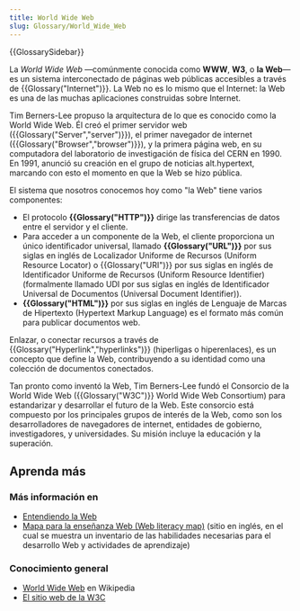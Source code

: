 ```yaml
---
title: World Wide Web
slug: Glossary/World_Wide_Web
---
```


{{GlossarySidebar}}

La _World Wide Web_ —comúnmente conocida como **WWW**, **W3**, o **la Web**— es un sistema interconectado de páginas web públicas accesibles a través de {{Glossary("Internet")}}. La Web no es lo mismo que el Internet: la Web es una de las muchas aplicaciones construidas sobre Internet.

Tim Berners-Lee propuso la arquitectura de lo que es conocido como la World Wide Web. Él creó el primer servidor web ({{Glossary("Server","server")}}), el primer navegador de internet ({{Glossary("Browser","browser")}}), y la primera página web, en su computadora del laboratorio de investigación de física del CERN en 1990. En 1991, anunció su creación en el grupo de noticias alt.hypertext, marcando con esto el momento en que la Web se hizo pública.

El sistema que nosotros conocemos hoy como "la Web" tiene varios componentes:

- El protocolo **{{Glossary("HTTP")}}** dirige las transferencias de datos entre el servidor y el cliente.
- Para acceder a un componente de la Web, el cliente proporciona un único identificador universal, llamado **{{Glossary("URL")}}** por sus siglas en inglés de Localizador Uniforme de Recursos (Uniform Resource Locator) o {{Glossary("URI")}} por sus siglas en inglés de Identificador Uniforme de Recursos (Uniform Resource Identifier) (formalmente llamado UDI por sus siglas en inglés de Identificador Universal de Documentos (Universal Document Identifier)).
- **{{Glossary("HTML")}}** por sus siglas en inglés de Lenguaje de Marcas de Hipertexto (Hypertext Markup Language) es el formato más común para publicar documentos web.

Enlazar, o conectar recursos a través de {{Glossary("Hyperlink","hyperlinks")}} (hiperligas o hiperenlaces), es un concepto que define la Web, contribuyendo a su identidad como una colección de documentos conectados.

Tan pronto como inventó la Web, Tim Berners-Lee fundó el Consorcio de la World Wide Web ({{Glossary("W3C")}} World Wide Web Consortium) para estandarizar y desarrollar el futuro de la Web. Este consorcio está compuesto por los principales grupos de interés de la Web, como son los desarrolladores de navegadores de internet, entidades de gobierno, investigadores, y universidades. Su misión incluye la educación y la superación.

## Aprenda más

### Más información en

- [Entendiendo la Web](/es/docs/Learn_web_development)
- [Mapa para la enseñanza Web (Web literacy map)](https://learning.mozilla.org/web-literacy) (sitio en inglés, en el cual se muestra un inventario de las habilidades necesarias para el desarrollo Web y actividades de aprendizaje)

### Conocimiento general

- [World Wide Web](https://es.wikipedia.org/wiki/World_Wide_Web) en Wikipedia
- [El sitio web de la W3C](https://w3.org)
